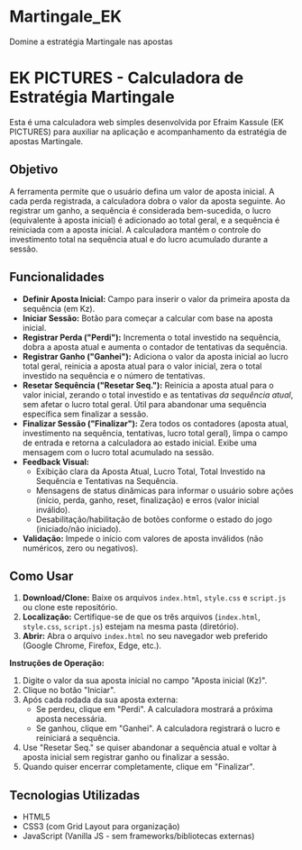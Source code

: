 # Martingale_EK
Domine a estratégia Martingale nas apostas
# EK PICTURES - Calculadora de Estratégia Martingale

Esta é uma calculadora web simples desenvolvida por Efraim Kassule (EK PICTURES) para auxiliar na aplicação e acompanhamento da estratégia de apostas Martingale.

## Objetivo

A ferramenta permite que o usuário defina um valor de aposta inicial. A cada perda registrada, a calculadora dobra o valor da aposta seguinte. Ao registrar um ganho, a sequência é considerada bem-sucedida, o lucro (equivalente à aposta inicial) é adicionado ao total geral, e a sequência é reiniciada com a aposta inicial. A calculadora mantém o controle do investimento total na sequência atual e do lucro acumulado durante a sessão.

## Funcionalidades

*   **Definir Aposta Inicial:** Campo para inserir o valor da primeira aposta da sequência (em Kz).
*   **Iniciar Sessão:** Botão para começar a calcular com base na aposta inicial.
*   **Registrar Perda ("Perdi"):** Incrementa o total investido na sequência, dobra a aposta atual e aumenta o contador de tentativas da sequência.
*   **Registrar Ganho ("Ganhei"):** Adiciona o valor da aposta inicial ao lucro total geral, reinicia a aposta atual para o valor inicial, zera o total investido na sequência e o número de tentativas.
*   **Resetar Sequência ("Resetar Seq."):** Reinicia a aposta atual para o valor inicial, zerando o total investido e as tentativas *da sequência atual*, sem afetar o lucro total geral. Útil para abandonar uma sequência específica sem finalizar a sessão.
*   **Finalizar Sessão ("Finalizar"):** Zera todos os contadores (aposta atual, investimento na sequência, tentativas, lucro total geral), limpa o campo de entrada e retorna a calculadora ao estado inicial. Exibe uma mensagem com o lucro total acumulado na sessão.
*   **Feedback Visual:**
    *   Exibição clara da Aposta Atual, Lucro Total, Total Investido na Sequência e Tentativas na Sequência.
    *   Mensagens de status dinâmicas para informar o usuário sobre ações (início, perda, ganho, reset, finalização) e erros (valor inicial inválido).
    *   Desabilitação/habilitação de botões conforme o estado do jogo (iniciado/não iniciado).
*   **Validação:** Impede o início com valores de aposta inválidos (não numéricos, zero ou negativos).

## Como Usar

1.  **Download/Clone:** Baixe os arquivos `index.html`, `style.css` e `script.js` ou clone este repositório.
2.  **Localização:** Certifique-se de que os três arquivos (`index.html`, `style.css`, `script.js`) estejam na mesma pasta (diretório).
3.  **Abrir:** Abra o arquivo `index.html` no seu navegador web preferido (Google Chrome, Firefox, Edge, etc.).

**Instruções de Operação:**

1.  Digite o valor da sua aposta inicial no campo "Aposta inicial (Kz)".
2.  Clique no botão "Iniciar".
3.  Após cada rodada da sua aposta externa:
    *   Se perdeu, clique em "Perdi". A calculadora mostrará a próxima aposta necessária.
    *   Se ganhou, clique em "Ganhei". A calculadora registrará o lucro e reiniciará a sequência.
4.  Use "Resetar Seq." se quiser abandonar a sequência atual e voltar à aposta inicial sem registrar ganho ou finalizar a sessão.
5.  Quando quiser encerrar completamente, clique em "Finalizar".

## Tecnologias Utilizadas

*   HTML5
*   CSS3 (com Grid Layout para organização)
*   JavaScript (Vanilla JS - sem frameworks/bibliotecas externas)
